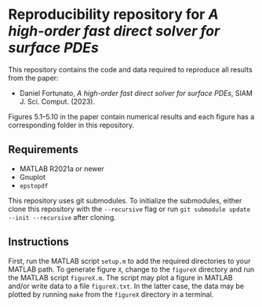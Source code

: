 # Reproducibility repository for *A high-order fast direct solver for surface PDEs*

This repository contains the code and data required to reproduce all results from the paper:

- Daniel Fortunato, *A high-order fast direct solver for surface PDEs*, SIAM J. Sci. Comput. (2023).

Figures 5.1&ndash;5.10 in the paper contain numerical results and each figure has a corresponding folder in this repository.

## Requirements

- MATLAB R2021a or newer
- Gnuplot
- `epstopdf`

This repository uses git submodules. To initialize the submodules, either clone this repository with the `--recursive` flag or run `git submodule update --init --recursive` after cloning.

## Instructions

First, run the MATLAB script `setup.m` to add the required directories to your MATLAB path. To generate figure `X`, change to the `figureX` directory and run the MATLAB script `figureX.m`. The script may plot a figure in MATLAB and/or write data to a file `figureX.txt`. In the latter case, the data may be plotted by running `make` from the `figureX` directory in a terminal.

